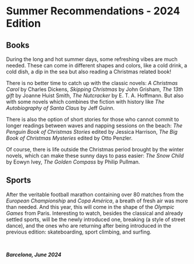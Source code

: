 &nbsp;

# Summer Recommendations - 2024 Edition

## Books

During the long and hot summer days, some refreshing vibes are much needed. These can come in different shapes and colors, like a cold drink, a cold dish, a dip in the sea but also reading a Christmas related book!

There is no better time to catch up with the classic novels: _A Christmas Carol_ by Charles Dickens, _Skipping Christmas_ by John Grisham, _The 13th gift_ by Joanne Huist Smith, _The Nutcracker_ by E. T. A. Hoffmann. But also with some novels which combines the fiction with history like _The Autobiography of Santa Claus_ by Jeff Guinn.
  
There is also the option of short stories for those who cannot commit to longer readings between waves and napping sessions on the beach: _The Penguin Book of Christmas Stories_ edited by Jessica Harrison, _The Big Book of Christmas Mysteries_ edited by Otto Penzler.

Of course, there is life outside the Christmas period brought by the winter novels, which can make these sunny days to pass easier: _The Snow Child_ by Eowyn Ivey, _The Golden Compass_ by Philip Pullman.

## Sports

After the veritable football marathon containing over 80 matches from the _European Championship_ and _Copa América_, a breath of fresh air was more than needed. And this year, this will come in the shape of the _Olympic Games_ from Paris. Interesting to watch, besides the classical and already settled sports, will be the newly introduced one, breaking (a style of street dance), and the ones who are returning after being introduced in the previous edition: skateboarding, sport climbing, and surfing.

&nbsp;

***Barcelona, June 2024*** 
